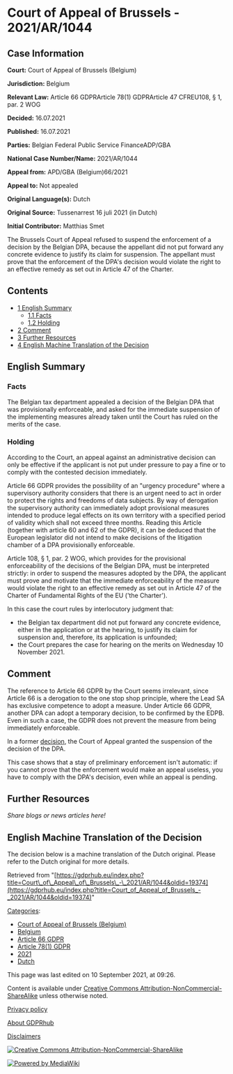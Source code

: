 # Court of Appeal of Brussels - 2021/AR/1044

## Case Information

**Court:** Court of Appeal of Brussels (Belgium)

**Jurisdiction:** Belgium

**Relevant Law:** Article 66 GDPRArticle 78(1) GDPRArticle 47 CFREU108, § 1, par. 2 WOG

**Decided:** 16.07.2021

**Published:** 16.07.2021

**Parties:** Belgian Federal Public Service FinanceADP/GBA

**National Case Number/Name:** 2021/AR/1044

**Appeal from:** APD/GBA (Belgium)66/2021

**Appeal to:** Not appealed

**Original Language(s):** Dutch

**Original Source:** Tussenarrest 16 juli 2021 (in Dutch)

**Initial Contributor:** Matthias Smet

The Brussels Court of Appeal refused to suspend the enforcement of a decision by the Belgian DPA, because the appellant did not put forward any concrete evidence to justify its claim for suspension. The appellant must prove that the enforcement of the DPA's decision would violate the right to an effective remedy as set out in Article 47 of the Charter.

## Contents

*   [1 English Summary](#English_Summary)
    *   [1.1 Facts](#Facts)
    *   [1.2 Holding](#Holding)
*   [2 Comment](#Comment)
*   [3 Further Resources](#Further_Resources)
*   [4 English Machine Translation of the Decision](#English_Machine_Translation_of_the_Decision)

## English Summary

### Facts

The Belgian tax department appealed a decision of the Belgian DPA that was provisionally enforceable, and asked for the immediate suspension of the implementing measures already taken until the Court has ruled on the merits of the case.

### Holding

According to the Court, an appeal against an administrative decision can only be effective if the applicant is not put under pressure to pay a fine or to comply with the contested decision immediately.

Article 66 GDPR provides the possibility of an "urgency procedure" where a supervisory authority considers that there is an urgent need to act in order to protect the rights and freedoms of data subjects. By way of derogation the supervisory authority can immediately adopt provisional measures intended to produce legal effects on its own territory with a specified period of validity which shall not exceed three months. Reading this Article (together with article 60 and 62 of the GDPR), it can be deduced that the European legislator did not intend to make decisions of the litigation chamber of a DPA provisionally enforceable.

Article 108, § 1, par. 2 WOG, which provides for the provisional enforceability of the decisions of the Belgian DPA, must be interpreted strictly: in order to suspend the measures adopted by the DPA, the applicant must prove and motivate that the immediate enforceability of the measure would violate the right to an effective remedy as set out in Article 47 of the Charter of Fundamental Rights of the EU ('the Charter').

In this case the court rules by interlocutory judgment that:

*   the Belgian tax department did not put forward any concrete evidence, either in the application or at the hearing, to justify its claim for suspension and, therefore, its application is unfounded;
*   the Court prepares the case for hearing on the merits on Wednesday 10 November 2021.

## Comment

The reference to Article 66 GDPR by the Court seems irrelevant, since Article 66 is a derogation to the one stop shop principle, where the Lead SA has exclusive competence to adopt a measure. Under Article 66 GDPR, another DPA can adopt a temporary decision, to be confirmed by the EDPB. Even in such a case, the GDPR does not prevent the measure from being immediately enforceable.

In a former [decision](/index.php?title=Hof_van_beroep_Brussel_-_2020/AR/1160 "Hof van beroep Brussel - 2020/AR/1160"), the Court of Appeal granted the suspension of the decision of the DPA.

This case shows that a stay of preliminary enforcement isn't automatic: if you cannot prove that the enforcement would make an appeal useless, you have to comply with the DPA's decision, even while an appeal is pending.

## Further Resources

_Share blogs or news articles here!_

## English Machine Translation of the Decision

The decision below is a machine translation of the Dutch original. Please refer to the Dutch original for more details.

Retrieved from "[https://gdprhub.eu/index.php?title=Court\_of\_Appeal\_of\_Brussels\_-\_2021/AR/1044&oldid=19374](https://gdprhub.eu/index.php?title=Court_of_Appeal_of_Brussels_-_2021/AR/1044&oldid=19374)"

[Categories](/index.php?title=Special:Categories "Special:Categories"):

*   [Court of Appeal of Brussels (Belgium)](/index.php?title=Category:Court_of_Appeal_of_Brussels_\(Belgium\) "Category:Court of Appeal of Brussels (Belgium)")
*   [Belgium](/index.php?title=Category:Belgium "Category:Belgium")
*   [Article 66 GDPR](/index.php?title=Category:Article_66_GDPR "Category:Article 66 GDPR")
*   [Article 78(1) GDPR](/index.php?title=Category:Article_78\(1\)_GDPR "Category:Article 78(1) GDPR")
*   [2021](/index.php?title=Category:2021 "Category:2021")
*   [Dutch](/index.php?title=Category:Dutch "Category:Dutch")

This page was last edited on 10 September 2021, at 09:26.

Content is available under [Creative Commons Attribution-NonCommercial-ShareAlike](https://creativecommons.org/licenses/by-nc-sa/4.0/) unless otherwise noted.

[Privacy policy](/index.php?title=GDPRhub:Privacy_policy)

[About GDPRhub](/index.php?title=GDPRhub:About)

[Disclaimers](/index.php?title=GDPRhub:General_disclaimer)

[![Creative Commons Attribution-NonCommercial-ShareAlike](/resources/assets/licenses/cc-by-nc-sa.png)](https://creativecommons.org/licenses/by-nc-sa/4.0/)

[![Powered by MediaWiki](/resources/assets/poweredby_mediawiki_88x31.png)](https://www.mediawiki.org/)